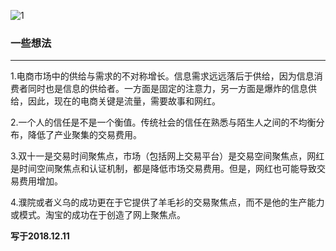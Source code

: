 ![1](https://hello-beijing.oss-cn-beijing.aliyuncs.com/myGithub/MrZ/17.jpg)

### 一些想法
---

1.电商市场中的供给与需求的不对称增长。信息需求远远落后于供给，因为信息消费者同时也是信息的供给者。一方面是固定的注意力，另一方面是爆炸的信息供给，因此，现在的电商关键是流量，需要故事和网红。

2.一个人的信任是不是一个衡值。传统社会的信任在熟悉与陌生人之间的不均衡分布，降低了产业聚集的交易费用。

3.双十一是交易时间聚焦点，市场（包括网上交易平台）是交易空间聚焦点，网红是时间空间聚焦点和认证机制，都是降低市场交易费用。但是，网红也可能导致交易费用增加。

4.濮院或者义乌的成功更在于它提供了羊毛衫的交易聚焦点，而不是他的生产能力或模式。淘宝的成功在于创造了网上聚焦点。

**写于2018.12.11**